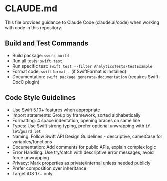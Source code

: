 # CLAUDE.md

This file provides guidance to Claude Code (claude.ai/code) when working with code in this repository.

## Build and Test Commands
- Build package: `swift build`
- Run all tests: `swift test`
- Run specific test: `swift test --filter AnalyticsTests/testExample`
- Format code: `swiftformat .` (if SwiftFormat is installed)
- Documentation: `swift package generate-documentation` (requires Swift-DocC plugin)

## Code Style Guidelines
- Use Swift 5.10+ features when appropriate
- Import statements: Group by framework, sorted alphabetically
- Formatting: 4 space indentation, opening braces on same line
- Types: Use Swift strong typing, prefer optional unwrapping with `if let`/`guard let`
- Naming: Follow Swift API Design Guidelines - descriptive, camelCase for variables/functions
- Documentation: Add comments for public APIs, explain complex logic
- Error Handling: Use try/catch with descriptive error messages, avoid force unwrapping
- Privacy: Mark properties as private/internal unless needed publicly
- Prefer composition over inheritance
- Target iOS 17+ only